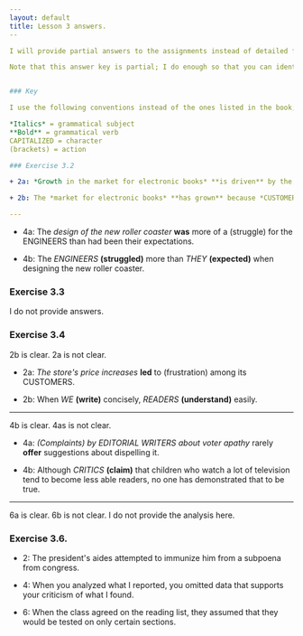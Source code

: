 ```yaml
---
layout: default
title: Lesson 3 answers. 
--

I will provide partial answers to the assignments instead of detailed feedback on your submissions. If you don't receive full points, compare your answers to my own. 

Note that this answer key is partial; I do enough so that you can identify the mistakes you made. If a question could be answered correctly several ways, I offer only one suggestion. 


### Key

I use the following conventions instead of the ones listed in the book; this is so they appear clearly online. 

*Italics* = grammatical subject
**Bold** = grammatical verb
CAPITALIZED = character
(brackets) = action 

### Exercise 3.2

+ 2a: *Growth in the market for electronic books* **is driven** by the frequent (preference) among CUSTOMERS for their convenience and portability. 

+ 2b: The *market for electronic books* **has grown** because *CUSTOMERS* frequently **(prefer)** their convenience and portability. 

---
```


+ 4a: The *design of the new roller coaster* **was** more of a (struggle) for the ENGINEERS than had been their expectations. 

+ 4b: The *ENGINEERS* **(struggled)** more than *THEY* **(expected)** when designing the new roller coaster. 


### Exercise 3.3

I do not provide answers. 

### Exercise 3.4

2b is clear. 2a is not clear. 

+ 2a: *The store's price increases* **led** to (frustration) among its CUSTOMERS.

+ 2b: When *WE* **(write)** concisely, *READERS* **(understand)** easily. 
---

4b is clear. 4as is not clear. 

+ 4a: *(Complaints) by EDITORIAL WRITERS about voter apathy* rarely **offer** suggestions about dispelling it.  

+ 4b: Although *CRITICS* **(claim)** that children who watch a lot of television tend to become less able readers, no one has demonstrated that to be true. 

---

6a is clear. 6b is not clear. I do not provide the analysis here. 

### Exercise 3.6. 

+ 2: The president's aides attempted to immunize him from a subpoena from congress. 

+ 4: When you analyzed what I reported, you omitted data that supports your criticism of what I found. 

+ 6: When the class agreed on the reading list, they assumed that they would be tested on only certain sections. 

